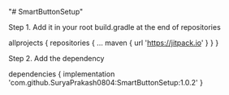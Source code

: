 "# SmartButtonSetup" 

Step 1. Add it in your root build.gradle at the end of repositories

allprojects {
		repositories {
			...
			maven { url 'https://jitpack.io' }
		}
	}

Step 2. Add the dependency 

dependencies {
	        implementation 'com.github.SuryaPrakash0804:SmartButtonSetup:1.0.2'
	}